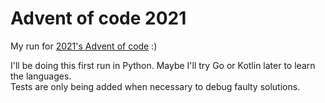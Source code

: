 # Advent of code 2021

My run for [2021's Advent of code](https://adventofcode.com/2021) :)  


I'll be doing this first run in Python. Maybe I'll try Go or Kotlin later to learn the languages.  
Tests are only being added when necessary to debug faulty solutions.
